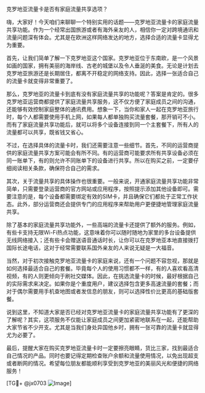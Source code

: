 克罗地亚流量卡是否有家庭流量共享选项？

嗨，大家好！今天咱们来聊聊一个特别实用的话题——克罗地亚流量卡的家庭流量共享功能。作为一个经常出国旅游或者有海外亲友的人，相信你一定对跨境通讯和流量问题深有体会。尤其是在欧洲这样网络发达的地方，选择合适的流量卡显得尤为重要。

首先，让我们简单了解一下克罗地亚这个国家。克罗地亚位于东南欧，是一个风景如画的国家，拥有美丽的海岸线、古老的城堡以及令人垂涎的美食。无论是计划去克罗地亚旅游还是长期居住，都离不开稳定的网络支持。因此，选择一张适合自己的流量卡就变得非常重要了。

那么，克罗地亚的流量卡到底有没有家庭流量共享的功能呢？答案是肯定的。很多克罗地亚运营商都提供了家庭流量共享服务，这不仅方便了家庭成员之间的沟通，还能够有效控制家庭整体的通讯费用。想象一下，当你和家人一起在克罗地亚旅行时，每个人都需要使用手机上网，如果每人都单独购买流量套餐，那开销可不小。而有了家庭流量共享功能后，就可以将多个设备连接到同一个主套餐下，所有人的流量都可以共享，既省钱又省心。

不过，在选择具体的流量卡时，我们还需要注意一些细节。首先，不同的运营商提供的家庭流量共享方案可能会有所不同。有的运营商可能要求所有共享设备必须在同一账单下，有的则允许不同账单下的设备进行共享。所以在购买之前，一定要仔细阅读相关条款，确保符合自己的需求。

其次，关于流量共享的具体操作也很重要。一般来说，开通家庭流量共享功能非常简单，只需要登录运营商的官方网站或应用程序，按照提示添加其他设备即可。需要注意的是，每个设备都需要绑定有效的SIM卡，并且确保它们都处于正常工作状态。此外，部分运营商还会提供专门的应用程序来帮助用户更便捷地管理家庭流量共享。

除了基本的家庭流量共享功能外，一些高端的流量卡还提供了额外的服务。例如，有些卡支持无限Wi-Fi热点功能，这意味着你可以随时随地为家里的多台设备提供无线网络接入；还有些卡会赠送语音通话时长，让你可以在克罗地亚本地直接拨打国际长途电话，这对于经常需要联系国外亲友的人来说无疑是一大福音。

当然，对于初次接触克罗地亚流量卡的家庭来说，还有一个问题不容忽视，那就是如何选择最适合自己的套餐。毕竟每个人的使用习惯都不一样，有的人喜欢看高清视频，有的人则更倾向于刷社交媒体。因此，在挑选流量卡的时候，最好根据自己的实际需求来决定。如果你是个重度用户，建议选择包含更多高速流量的套餐；而对于偶尔需要用手机查地图或者发信息的朋友，则可以选择性价比更高的基础版套餐。

说到这里，不知道大家是否已经对克罗地亚流量卡的家庭流量共享功能有了更深的了解呢？其实，这项服务不仅能让家庭成员之间更加紧密地联系在一起，还能帮助大家节省不少开支。尤其是当我们身处异国他乡时，拥有一张可靠的流量卡就显得尤为必要了。

最后，提醒大家在购买克罗地亚流量卡时一定要擦亮眼睛，货比三家，找到最适合自己情况的产品。同时也要记得定期检查账户余额和流量使用情况，以免出现超支或者断网的情况。希望每位朋友都能顺利享受到克罗地亚的美丽风光和便捷的网络服务！

[TG💪+ @jx0703 ![Image](https://github.com/user-attachments/assets/dbca1d08-cadb-493c-b0ec-ad6f7a83f270)]